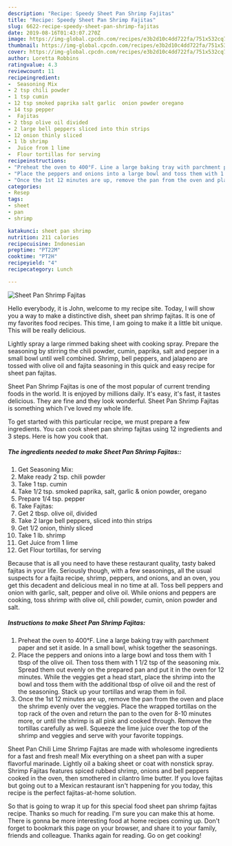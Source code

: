 ```yaml
---
description: "Recipe: Speedy Sheet Pan Shrimp Fajitas"
title: "Recipe: Speedy Sheet Pan Shrimp Fajitas"
slug: 6622-recipe-speedy-sheet-pan-shrimp-fajitas
date: 2019-08-16T01:43:07.270Z
image: https://img-global.cpcdn.com/recipes/e3b2d10c4dd722fa/751x532cq70/sheet-pan-shrimp-fajitas-recipe-main-photo.jpg
thumbnail: https://img-global.cpcdn.com/recipes/e3b2d10c4dd722fa/751x532cq70/sheet-pan-shrimp-fajitas-recipe-main-photo.jpg
cover: https://img-global.cpcdn.com/recipes/e3b2d10c4dd722fa/751x532cq70/sheet-pan-shrimp-fajitas-recipe-main-photo.jpg
author: Loretta Robbins
ratingvalue: 4.3
reviewcount: 11
recipeingredient:
-  Seasoning Mix
- 2 tsp chili powder
- 1 tsp cumin
- 12 tsp smoked paprika salt garlic  onion powder oregano
- 14 tsp pepper
-  Fajitas
- 2 tbsp olive oil divided
- 2 large bell peppers sliced into thin strips
- 12 onion thinly sliced
- 1 lb shrimp
-  Juice from 1 lime
-  Flour tortillas for serving
recipeinstructions:
- "Preheat the oven to 400°F. Line a large baking tray with parchment paper and set it aside. In a small bowl, whisk together the seasonings."
- "Place the peppers and onions into a large bowl and toss them with 1 tbsp of the olive oil. Then toss them with 1 1/2 tsp of the seasoning mix. Spread them out evenly on the prepared pan and put it in the oven for 12 minutes. While the veggies get a head start, place the shrimp into the bowl and toss them with the additional tbsp of olive oil and the rest of the seasoning. Stack up your tortillas and wrap them in foil."
- "Once the 1st 12 minutes are up, remove the pan from the oven and place the shrimp evenly over the veggies. Place the wrapped tortillas on the top rack of the oven and return the pan to the oven for 8-10 minutes more, or until the shrimp is all pink and cooked through. Remove the tortillas carefully as well. Squeeze the lime juice over the top of the shrimp and veggies and serve with your favorite toppings."
categories:
- Resep
tags:
- sheet
- pan
- shrimp

katakunci: sheet pan shrimp
nutrition: 211 calories
recipecuisine: Indonesian
preptime: "PT22M"
cooktime: "PT2H"
recipeyield: "4"
recipecategory: Lunch

---
```



![Sheet Pan Shrimp Fajitas](https://img-global.cpcdn.com/recipes/e3b2d10c4dd722fa/751x532cq70/sheet-pan-shrimp-fajitas-recipe-main-photo.jpg)

Hello everybody, it is John, welcome to my recipe site. Today, I will show you a way to make a distinctive dish, sheet pan shrimp fajitas. It is one of my favorites food recipes. This time, I am going to make it a little bit unique. This will be really delicious.

Lightly spray a large rimmed baking sheet with cooking spray. Prepare the seasoning by stirring the chili powder, cumin, paprika, salt and pepper in a small bowl until well combined. Shrimp, bell peppers, and jalapeno are tossed with olive oil and fajita seasoning in this quick and easy recipe for sheet pan fajitas.

Sheet Pan Shrimp Fajitas is one of the most popular of current trending foods in the world. It is enjoyed by millions daily. It's easy, it's fast, it tastes delicious. They are fine and they look wonderful. Sheet Pan Shrimp Fajitas is something which I've loved my whole life.


To get started with this particular recipe, we must prepare a few ingredients. You can cook sheet pan shrimp fajitas using 12 ingredients and 3 steps. Here is how you cook that.

##### The ingredients needed to make Sheet Pan Shrimp Fajitas::

1. Get  Seasoning Mix:
1. Make ready 2 tsp. chili powder
1. Take 1 tsp. cumin
1. Take 1/2 tsp. smoked paprika, salt, garlic &amp; onion powder, oregano
1. Prepare 1/4 tsp. pepper
1. Take  Fajitas:
1. Get 2 tbsp. olive oil, divided
1. Take 2 large bell peppers, sliced into thin strips
1. Get 1/2 onion, thinly sliced
1. Take 1 lb. shrimp
1. Get  Juice from 1 lime
1. Get  Flour tortillas, for serving


Because that is all you need to have these restaurant quality, tasty baked fajitas in your life. Seriously though, with a few seasonings, all the usual suspects for a fajita recipe, shrimp, peppers, and onions, and an oven, you get this decadent and delicious meal in no time at all. Toss bell peppers and onion with garlic, salt, pepper and olive oil. While onions and peppers are cooking, toss shrimp with olive oil, chili powder, cumin, onion powder and salt. 

##### Instructions to make Sheet Pan Shrimp Fajitas:

1. Preheat the oven to 400°F. Line a large baking tray with parchment paper and set it aside. In a small bowl, whisk together the seasonings.
1. Place the peppers and onions into a large bowl and toss them with 1 tbsp of the olive oil. Then toss them with 1 1/2 tsp of the seasoning mix. Spread them out evenly on the prepared pan and put it in the oven for 12 minutes. While the veggies get a head start, place the shrimp into the bowl and toss them with the additional tbsp of olive oil and the rest of the seasoning. Stack up your tortillas and wrap them in foil.
1. Once the 1st 12 minutes are up, remove the pan from the oven and place the shrimp evenly over the veggies. Place the wrapped tortillas on the top rack of the oven and return the pan to the oven for 8-10 minutes more, or until the shrimp is all pink and cooked through. Remove the tortillas carefully as well. Squeeze the lime juice over the top of the shrimp and veggies and serve with your favorite toppings.


Sheet Pan Chili Lime Shrimp Fajitas are made with wholesome ingredients for a fast and fresh meal! Mix everything on a sheet pan with a super flavorful marinade. Lightly oil a baking sheet or coat with nonstick spray. Shrimp Fajitas features spiced rubbed shrimp, onions and bell peppers cooked in the oven, then smothered in cilantro lime butter. If you love fajitas but going out to a Mexican restaurant isn&#39;t happening for you today, this recipe is the perfect fajitas-at-home solution. 

So that is going to wrap it up for this special food sheet pan shrimp fajitas recipe. Thanks so much for reading. I'm sure you can make this at home. There is gonna be more interesting food at home recipes coming up. Don't forget to bookmark this page on your browser, and share it to your family, friends and colleague. Thanks again for reading. Go on get cooking!
